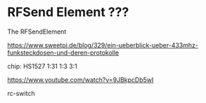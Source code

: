 # RFSend Element ???

The RFSendElement


https://www.sweetpi.de/blog/329/ein-ueberblick-ueber-433mhz-funksteckdosen-und-deren-protokolle

chip: HS1527 
 1:31
 1:3
 3:1

 https://www.youtube.com/watch?v=9JBkpcDb5wI

rc-switch